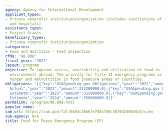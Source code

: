 ```yaml
---
agency: Agency for International Development
applicant_types:
- Private nonprofit institution/organization (includes institutions of higher education
  and hospitals)
assistance_types:
- Project Grants
beneficiary_types:
- Private nonprofit institution/organization
categories:
- Food and Nutrition - Food Inspection
cfda: '98.008'
fiscal_year: '2022'
layout: program
objective: To improve access, availability and utilization of food in food insecure
  environments abroad. The priority for Title II emergency programs is to prevent
  hunger and malnutrition in food insecure areas or countries.
obligations: '[{"key":"USASpending.gov Obligations","year":"2022","amount":313182155.0},{"key":"SAM.gov
  Actual","year":"2022","amount":313200000.0},{"key":"USASpending.gov Obligations","year":"2023","amount":456958696.0},{"key":"SAM.gov
  Estimate","year":"2023","amount":315000000.0},{"key":"USASpending.gov Obligations","year":"2024","amount":0.0},{"key":"SAM.gov
  Estimate","year":"2024","amount":350000000.0}]'
permalink: /program/98.008.html
popular_name: ''
sam_url: https://sam.gov/fal/0463c36b6fe748af80c3070d2480a9a3/view
sub-agency: N/A
title: Food for Peace Emergency Program (EP)
---
```

